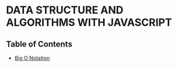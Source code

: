 # DATA STRUCTURE AND ALGORITHMS WITH JAVASCRIPT


## Table of Contents

- [Big O Notation](https://github.com/sheherdeveloper/data-structure-and-algorithm-with-javascript/blob/big-o-notation/Big-O-Notation)

